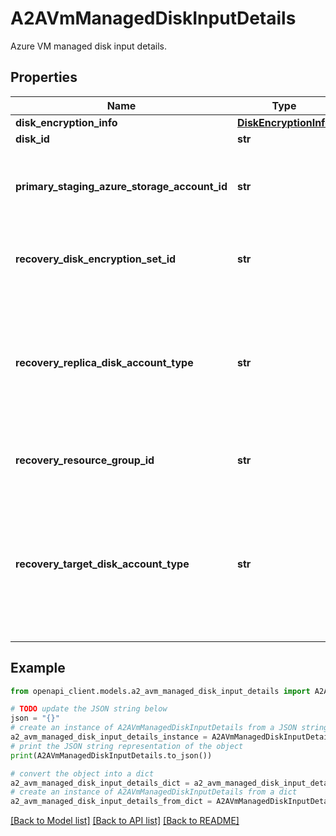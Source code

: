 # A2AVmManagedDiskInputDetails

Azure VM managed disk input details.

## Properties

Name | Type | Description | Notes
------------ | ------------- | ------------- | -------------
**disk_encryption_info** | [**DiskEncryptionInfo**](DiskEncryptionInfo.md) |  | [optional] 
**disk_id** | **str** | The disk Id. | [optional] 
**primary_staging_azure_storage_account_id** | **str** | The primary staging storage account Arm Id. | [optional] 
**recovery_disk_encryption_set_id** | **str** | The recovery disk encryption set Id. | [optional] 
**recovery_replica_disk_account_type** | **str** | The replica disk type. Its an optional value and will be same as source disk type if not user provided. | [optional] 
**recovery_resource_group_id** | **str** | The target resource group Arm Id. | [optional] 
**recovery_target_disk_account_type** | **str** | The target disk type after failover. Its an optional value and will be same as source disk type if not user provided. | [optional] 

## Example

```python
from openapi_client.models.a2_avm_managed_disk_input_details import A2AVmManagedDiskInputDetails

# TODO update the JSON string below
json = "{}"
# create an instance of A2AVmManagedDiskInputDetails from a JSON string
a2_avm_managed_disk_input_details_instance = A2AVmManagedDiskInputDetails.from_json(json)
# print the JSON string representation of the object
print(A2AVmManagedDiskInputDetails.to_json())

# convert the object into a dict
a2_avm_managed_disk_input_details_dict = a2_avm_managed_disk_input_details_instance.to_dict()
# create an instance of A2AVmManagedDiskInputDetails from a dict
a2_avm_managed_disk_input_details_from_dict = A2AVmManagedDiskInputDetails.from_dict(a2_avm_managed_disk_input_details_dict)
```
[[Back to Model list]](../README.md#documentation-for-models) [[Back to API list]](../README.md#documentation-for-api-endpoints) [[Back to README]](../README.md)


